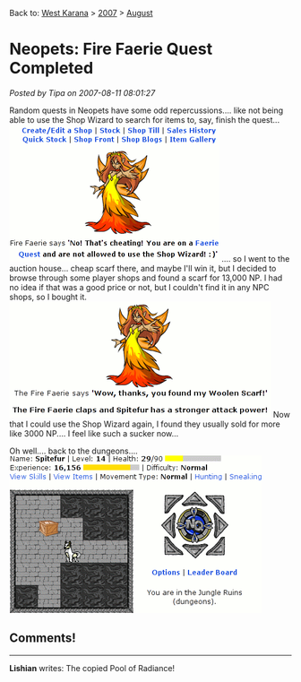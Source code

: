 Back to: [West Karana](/posts/westkarana.md) > [2007](/posts/2007/westkarana.md) > [August](./westkarana.md)
# Neopets: Fire Faerie Quest Completed

*Posted by Tipa on 2007-08-11 08:01:27*

Random quests in Neopets have some odd repercussions.... like not being able to use the Shop Wizard to search for items to, say, finish the quest...
![faerie1.gif](../../../uploads/2007/08/faerie1.gif)
.... so I went to the auction house... cheap scarf there, and maybe I'll win it, but I decided to browse through some player shops and found a scarf for 13,000 NP. I had no idea if that was a good price or not, but I couldn't find it in any NPC shops, so I bought it.
![faerie2.gif](../../../uploads/2007/08/faerie2.gif)
Now that I could use the Shop Wizard again, I found they usually sold for more like 3000 NP.... I feel like such a sucker now...

Oh well.... back to the dungeons....
![neoquest.gif](../../../uploads/2007/08/neoquest.gif)
## Comments!
---
**Lishian** writes: The copied Pool of Radiance!
